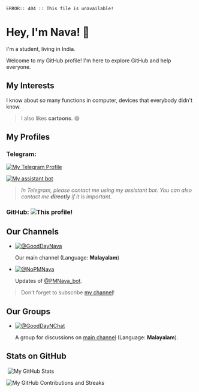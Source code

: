 ```
ERROR:: 404 :: This file is unavailable!
```
# Hey, I'm Nava! 👋

I'm a student, living in India.

Welcome to my GitHub profile! I'm here to explore GitHub and help everyone.

## My Interests

I know about so many functions in computer, devices that everybody didn't know.

> I also likes **cartoons**. 😄

## My Profiles

### Telegram:

[![My Telegram Profile](https://img.shields.io/badge/My_profile:-@Im__AMusician-blue?style=for-the-badge&logo=telegram&logoColor=white)](https://telegram.me/Im_AMusician)

[![My assistant bot](https://img.shields.io/badge/My_assistant_bot:-@PMNava__bot-blue?style=for-the-badge&logo=telegram&logoColor=white)](https://telegram.me/PMNava_bot)

> _In Telegram, please contact me using my assistant bot. You can also contact me **directly** if it is important._

### GitHub: ![This profile!](https://img.shields.io/badge/(This_profile!)-blue?logo=github)

## Our Channels

* [![@GoodDayNava](https://img.shields.io/badge/Good_Day_Channel-@GoodDayNava-brown?style=for-the-badge&logo=telegram&logoColor=white)](https://telegram.me/GoodDayNava)

  Our main channel (Language: **Malayalam**)

* [![@NoPMNava](https://img.shields.io/badge/Navaneeth's_Assistant_News-@NoPMNava-blue?style=for-the-badge&logo=telegram)](https://telegram.me/NoPMNava)

  Updates of [@PMNava_bot](https://telegram.me/PMNava_bot).

> Don't forget to subscribe [my channel](https://telegram.me/GoodDayNava)!

## Our Groups

* [![@GoodDayNChat](https://img.shields.io/badge/Good_Day_Channel's_Chat-@GoodDayNChat-brown?style=for-the-badge&logo=telegram&logoColor=white)](https://telegram.me/GoodDayNChat)

  A group for discussions on [main channel](https://telegram.me/GoodDayNava) (Language: **Malayalam**). 

## Stats on GitHub

<p>&nbsp;<img align="center" src="https://github-readme-stats.vercel.app/api?username=NavaneethRenjith8282&show_icons=true&locale=en&count_private=true&theme=radical" alt="My GitHub Stats" /></p>

<p><img align="center" src="https://github-readme-streak-stats.herokuapp.com/?user=NavaneethRenjith8282&theme=radical&ring=DD0B0B" alt="My GitHub Contributions and Streaks" /></p>

<!---
NavaneethRenjith8282/NavaneethRenjith8282 is a ✨ special ✨ repository because its `README.md` (this file) appears on your GitHub profile.
You can click the Preview link to take a look at your changes.
--->
